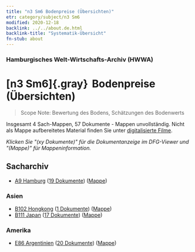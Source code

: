 ```yaml
---
title: "n3 Sm6 Bodenpreise (Übersichten)"
etr: category/subject/n3 Sm6
modified: 2020-12-18
backlink: ../../about.de.html
backlink-title: "Systematik-Übersicht"
fn-stub: about
---
```


### Hamburgisches Welt-Wirtschafts-Archiv (HWWA)
# [n3 Sm6]{.gray}&#8201; Bodenpreise (Übersichten)&#160; 


> Scope Note: Bewertung des Bodens, Schätzungen des Bodenwerts



Insgesamt 4 Sach-Mappen, 57 Dokumente - Mappen unvollständig.
Nicht als Mappe aufbereitetes Material finden Sie unter [digitalisierte Filme](/film/h1_sh).

_Klicken Sie "(xy Dokumente)" für die Dokumentanzeige im DFG-Viewer und "(Mappe)" für Mappeninformation._

## Sacharchiv



- [A9 Hamburg](../../../geo/about.de.html#A9) (<a href="https://dfg-viewer.de/show/?tx_dlf[id]=https://pm20.zbw.eu/mets/sh/1409xx/140905/1450xx/145037/public.mets.de.xml" target="_blank">19 Dokumente</a>) ([Mappe](http://purl.org/pressemappe20/folder/sh/140905,145037))

### Asien

- [B102 Hongkong](../../../geo/about.de.html#B102) (<a href="https://dfg-viewer.de/show/?tx_dlf[id]=https://pm20.zbw.eu/mets/sh/1412xx/141268/1450xx/145037/public.mets.de.xml" target="_blank">1 Dokumente</a>) ([Mappe](http://purl.org/pressemappe20/folder/sh/141268,145037))
- [B111 Japan](../../../geo/about.de.html#B111) (<a href="https://dfg-viewer.de/show/?tx_dlf[id]=https://pm20.zbw.eu/mets/sh/1412xx/141272/1450xx/145037/public.mets.de.xml" target="_blank">17 Dokumente</a>) ([Mappe](http://purl.org/pressemappe20/folder/sh/141272,145037))

### Amerika

- [E86 Argentinien](../../../geo/about.de.html#E86) (<a href="https://dfg-viewer.de/show/?tx_dlf[id]=https://pm20.zbw.eu/mets/sh/1416xx/141692/1450xx/145037/public.mets.de.xml" target="_blank">20 Dokumente</a>) ([Mappe](http://purl.org/pressemappe20/folder/sh/141692,145037))


